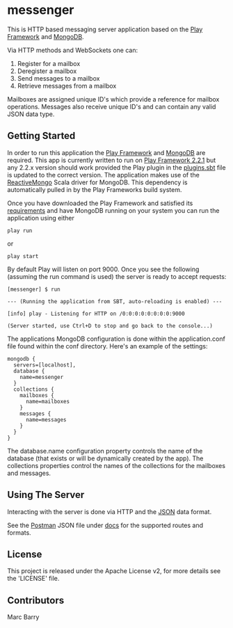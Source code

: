 messenger
=========

This is HTTP based messaging server application based on the [Play Framework](http://www.playframework.com/) and [MongoDB](http://www.mongodb.org/).

Via HTTP methods and WebSockets one can:

1. Register for a mailbox
2. Deregister a mailbox
3. Send messages to a mailbox
4. Retrieve messages from a mailbox

Mailboxes are assigned unique ID's which provide a reference for mailbox operations. Messages also receive unique ID's and can contain any valid JSON data type.

## Getting Started

In order to run this application the [Play Framework](http://www.playframework.com/) and [MongoDB](http://www.mongodb.org/) are required. This app is currently written to run on [Play Framework 2.2.1](http://downloads.typesafe.com/play/2.2.1/play-2.2.1.zip) but any 2.2.x version should work provided the Play plugin in the [plugins.sbt](project/plugins.sbt) file is updated to the correct version. The application makes use of the [ReactiveMongo](http://reactivemongo.org/) Scala driver for MongoDB. This dependency is automatically pulled in by the Play Frameworks build system. 

Once you have downloaded the Play Framework and satisfied its [requirements](http://www.playframework.com/documentation/2.2.x/Installing) and have MongoDB running on your system you can run the application using either

    play run

or

    play start

By default Play will listen on port 9000. Once you see the following (assuming the run command is used) the server is ready to accept requests:

    [messenger] $ run

    --- (Running the application from SBT, auto-reloading is enabled) ---

    [info] play - Listening for HTTP on /0:0:0:0:0:0:0:0:9000

    (Server started, use Ctrl+D to stop and go back to the console...)

The applications MongoDB configuration is done within the application.conf file found within the conf directory. Here's an example of the settings:

    mongodb {
      servers=[localhost],
      database {
        name=messenger
      }
      collections {
        mailboxes {
          name=mailboxes
        }
        messages {
          name=messages
        }
      }
    }

The database.name configuration property controls the name of the database (that exists or will be dynamically created by the app). The collections properties control the names of the collections for the mailboxes and messages.

## Using The Server

Interacting with the server is done via HTTP and the [JSON](http://en.wikipedia.org/wiki/JSON) data format.

See the [Postman](http://www.getpostman.com/) JSON file under [docs](docs/Messenger.json.postman_collection) for the supported routes and formats.

## License

This project is released under the Apache License v2, for more details see the 'LICENSE' file.

## Contributors

Marc Barry
